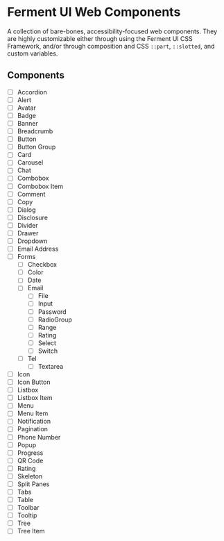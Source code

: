 # Ferment UI Web Components

A collection of bare-bones, accessibility-focused web components. They are highly customizable either through using the Ferment UI CSS Framework, and/or through composition and CSS `::part`, `::slotted`, and custom variables.

## Components

- [ ] Accordion
- [ ] Alert
- [ ] Avatar
- [ ] Badge
- [ ] Banner
- [ ] Breadcrumb
- [ ] Button
- [ ] Button Group
- [ ] Card
- [ ] Carousel
- [ ] Chat
- [ ] Combobox
- [ ] Combobox Item
- [ ] Comment
- [ ] Copy
- [ ] Dialog
- [ ] Disclosure
- [ ] Divider
- [ ] Drawer
- [ ] Dropdown
- [ ] Email Address
- [ ] Forms
	- [ ] Checkbox
	- [ ] Color
	- [ ] Date
  - [ ] Email
	- [ ] File
	- [ ] Input
	- [ ] Password
	- [ ] RadioGroup
	- [ ] Range
	- [ ] Rating
	- [ ] Select
	- [ ] Switch
  - [ ] Tel
	- [ ] Textarea
- [ ] Icon
- [ ] Icon Button
- [ ] Listbox
- [ ] Listbox Item
- [ ] Menu
- [ ] Menu Item
- [ ] Notification
- [ ] Pagination
- [ ] Phone Number
- [ ] Popup
- [ ] Progress
- [ ] QR Code
- [ ] Rating
- [ ] Skeleton
- [ ] Split Panes
- [ ] Tabs
- [ ] Table
- [ ] Toolbar
- [ ] Tooltip
- [ ] Tree
- [ ] Tree Item
